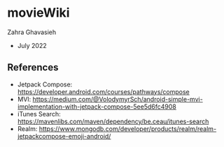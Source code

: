 # movieWiki
Zahra Ghavasieh
- July 2022

## References
- Jetpack Compose: https://developer.android.com/courses/pathways/compose
- MVI: https://medium.com/@VolodymyrSch/android-simple-mvi-implementation-with-jetpack-compose-5ee5d6fc4908
- iTunes Search: https://mavenlibs.com/maven/dependency/be.ceau/itunes-search
- Realm: https://www.mongodb.com/developer/products/realm/realm-jetpackcompose-emoji-android/ 